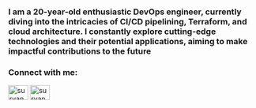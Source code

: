 <h3 align="left">I am a 20-year-old enthusiastic DevOps engineer, currently diving into the intricacies of CI/CD pipelining, Terraform, and cloud architecture. I constantly explore cutting-edge technologies and their potential applications, aiming to make impactful contributions to the future</h3>

<h3 align="left">Connect with me:</h3>
<p align="left">
<a href="https://linkedin.com/in/suryansh-rathore-mar4424" target="blank"><img align="center" src="https://raw.githubusercontent.com/rahuldkjain/github-profile-readme-generator/master/src/images/icons/Social/linked-in-alt.svg" alt="suryansh-rathore-mar4424" height="30" width="40" /></a>
<a href="https://www.leetcode.com/suryansh4424" target="blank"><img align="center" src="https://raw.githubusercontent.com/rahuldkjain/github-profile-readme-generator/master/src/images/icons/Social/leet-code.svg" alt="suryansh4424" height="30" width="40" /></a>
</p>
